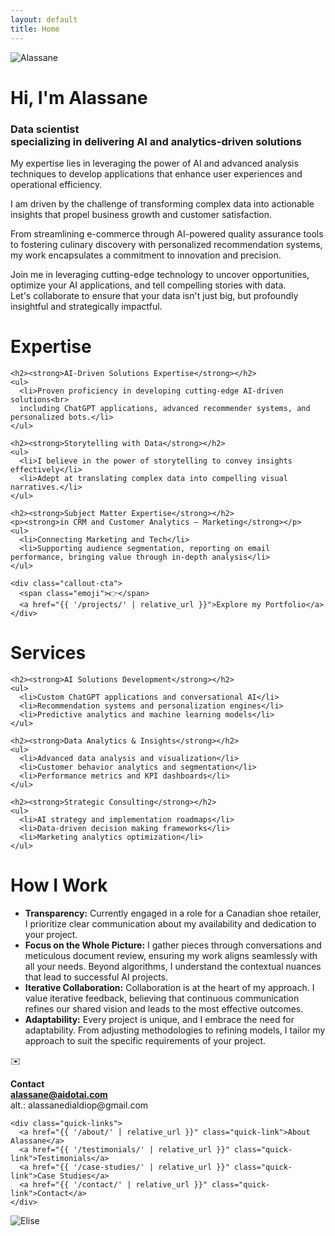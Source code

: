 ```yaml
---
layout: default
title: Home
---
```


<div class="hero-section">
  <div class="hero-left">
    <img src="{{ '/assets/alassane-portrait.png' | relative_url }}" alt="Alassane" class="hero-portrait">
  </div>
  <div class="hero-right">
    <div class="hero-emoji-placeholder"></div>
    <h1>Hi, I'm Alassane</h1>
    <h3>Data scientist<br>specializing in delivering AI and analytics-driven solutions</h3>
    <p>My expertise lies in leveraging the power of AI and advanced analysis techniques to develop applications that enhance user experiences and operational efficiency.</p>
    <p>I am driven by the challenge of transforming complex data into actionable insights that propel business growth and customer satisfaction.</p>
    <p>From streamlining e-commerce through AI-powered quality assurance tools<br>
    to fostering culinary discovery with personalized recommendation systems,<br>
    my work encapsulates a commitment to innovation and precision.</p>
    <p>Join me in leveraging cutting-edge technology to uncover opportunities, optimize your AI applications, and tell compelling stories with data.<br>
    Let's collaborate to ensure that your data isn't just big, but profoundly insightful and strategically impactful.</p>
  </div>
</div>

<div class="divider"></div>

<div class="expertise-section">
  <div class="callout yellow-bg">
    <h1>Expertise</h1>
    
    <h2><strong>AI-Driven Solutions Expertise</strong></h2>
    <ul>
      <li>Proven proficiency in developing cutting-edge AI-driven solutions<br>
      including ChatGPT applications, advanced recommender systems, and personalized bots.</li>
    </ul>
    
    <h2><strong>Storytelling with Data</strong></h2>
    <ul>
      <li>I believe in the power of storytelling to convey insights effectively</li>
      <li>Adept at translating complex data into compelling visual narratives.</li>
    </ul>
    
    <h2><strong>Subject Matter Expertise</strong></h2>
    <p><strong>in CRM and Customer Analytics — Marketing</strong></p>
    <ul>
      <li>Connecting Marketing and Tech</li>
      <li>Supporting audience segmentation, reporting on email performance, bringing value through in-depth analysis</li>
    </ul>
    
    <div class="callout-cta">
      <span class="emoji">👉</span>
      <a href="{{ '/projects/' | relative_url }}">Explore my Portfolio</a>
    </div>
  </div>
  
  <div class="callout brown-bg">
    <h1>Services</h1>
    
    <h2><strong>AI Solutions Development</strong></h2>
    <ul>
      <li>Custom ChatGPT applications and conversational AI</li>
      <li>Recommendation systems and personalization engines</li>
      <li>Predictive analytics and machine learning models</li>
    </ul>
    
    <h2><strong>Data Analytics & Insights</strong></h2>
    <ul>
      <li>Advanced data analysis and visualization</li>
      <li>Customer behavior analytics and segmentation</li>
      <li>Performance metrics and KPI dashboards</li>
    </ul>
    
    <h2><strong>Strategic Consulting</strong></h2>
    <ul>
      <li>AI strategy and implementation roadmaps</li>
      <li>Data-driven decision making frameworks</li>
      <li>Marketing analytics optimization</li>
    </ul>
  </div>
</div>

<div class="divider"></div>

<h1 class="section-title"><strong>How I Work</strong></h1>

<ul class="how-i-work">
  <li><strong>Transparency:</strong> Currently engaged in a role for a Canadian shoe retailer, I prioritize clear communication about my availability and dedication to your project.</li>
  <li><strong>Focus on the Whole Picture:</strong> I gather pieces through conversations and meticulous document review, ensuring my work aligns seamlessly with all your needs. Beyond algorithms, I understand the contextual nuances that lead to successful AI projects.</li>
  <li><strong>Iterative Collaboration:</strong> Collaboration is at the heart of my approach. I value iterative feedback, believing that continuous communication refines our shared vision and leads to the most effective outcomes.</li>
  <li><strong>Adaptability:</strong> Every project is unique, and I embrace the need for adaptability. From adjusting methodologies to refining models, I tailor my approach to suit the specific requirements of your project.</li>
</ul>

<div class="bottom-section">
  <div class="contact-column">
    <div class="callout gray-bg">
      <span class="emoji">✉️</span>
      <div class="contact-content">
        <p><strong>Contact</strong><br>
        <a href="mailto:alassane@aidotai.com"><strong>alassane@aidotai.com</strong></a><br>
        alt.: alassanedialdiop@gmail.com</p>
      </div>
    </div>
    
    <div class="quick-links">
      <a href="{{ '/about/' | relative_url }}" class="quick-link">About Alassane</a>
      <a href="{{ '/testimonials/' | relative_url }}" class="quick-link">Testimonials</a>
      <a href="{{ '/case-studies/' | relative_url }}" class="quick-link">Case Studies</a>
      <a href="{{ '/contact/' | relative_url }}" class="quick-link">Contact</a>
    </div>
  </div>
  
  <div class="image-column">
    <img src="{{ '/assets/elise.webp' | relative_url }}" alt="Elise" class="bottom-image">
  </div>
</div>